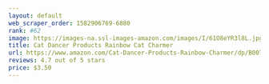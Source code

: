 ```yaml
---
layout: default 
﻿web_scraper_order: 1582906769-6880
rank: #62
image: https://images-na.ssl-images-amazon.com/images/I/61O8eYR3l8L.jpg
title: Cat Dancer Products Rainbow Cat Charmer
url: https://www.amazon.com/Cat-Dancer-Products-Rainbow-Charmer/dp/B007VPFC8C/ref=zg_mw_pet-supplies_62?_encoding=UTF8&psc=1&refRID=H5H5GKBRAGT498NV2G74
reviews: 4.7 out of 5 stars
price: $3.50 
---
```


